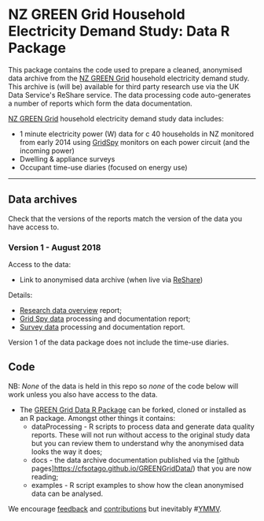 # NZ GREEN Grid Household Electricity Demand Study: Data R Package

This package contains the code used to prepare a cleaned, anonymised data archive from the [NZ GREEN Grid](https://www.otago.ac.nz/centre-sustainability/research/energy/otago050285.html) household electricity demand study. This archive is (will be) available for third party research use via the UK Data Service's ReShare service. The data processing code auto-generates a number of reports which form the data documentation.

[NZ GREEN Grid](https://www.otago.ac.nz/centre-sustainability/research/energy/otago050285.html) household electricity demand study data includes:

 * 1 minute electricity power (W) data for c 40 households in NZ monitored from early 2014 using [GridSpy](https://gridspy.com/) monitors on each power circuit (and the incoming power)
 * Dwelling & appliance surveys
 * Occupant time-use diaries (focused on energy use)

----
## Data archives

Check that the versions of the reports match the version of the data you have access to.

### Version 1 - August 2018

Access to the data:

 * Link to anonymised data archive (when live via [ReShare](http://reshare.ukdataservice.ac.uk/))
 
Details:

 * [Research data overview](overviewReport_v1.0.html) report;
 * [Grid Spy data](gridSpy1mProcessingReport_v1.0.html) processing and documentation report;
 * [Survey data](surveyProcessingReport_v1.0.html) processing and documentation report.

Version 1 of the data package does not include the time-use diaries. 

## Code

NB: *None* of the data is held in this repo so *none* of the code below will work unless you also have access to the data. 

 * The [GREEN Grid Data R Package](https://github.com/CfSOtago/GREENGridData) can be forked, cloned or installed as an R package. Amongst other things it contains:
    - dataProcessing - R scripts to process data and generate data quality reports. These will not run without access to the original study data but you can review them to understand why the anonymised data looks the way it does;
    - docs - the data archive documentation published via the [github pages]https://cfsotago.github.io/GREENGridData/) that you are now reading;
    - examples - R script examples to show how the clean anonymised data can be analysed.

We encourage [feedback](https://github.com/CfSOtago/GREENGridData/issues) and [contributions](https://github.com/CfSOtago/GREENGridData/pulls) but inevitably #[YMMV](https://en.wiktionary.org/wiki/YMMV).
